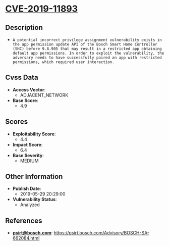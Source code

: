 
# [CVE-2019-11893](https://psirt.bosch.com/Advisory/BOSCH-SA-662084.html)

## Description

- `A potential incorrect privilege assignment vulnerability exists in the app permission update API of the Bosch Smart Home Controller (SHC) before 9.8.905 that may result in a restricted app obtaining default app permissions. In order to exploit the vulnerability, the adversary needs to have successfully paired an app with restricted permissions, which required user interaction.`

## Cvss Data

- **Access Vector**:
  - ADJACENT_NETWORK
- **Base Score**:
  - 4.9

## Scores

- **Exploitability Score**:
  - 4.4
- **Impact Score**:
  - 6.4
- **Base Severity**:
  - MEDIUM

## Other Information

- **Publish Date**:
  - 2019-05-29 20:29:00
- **Vulnerability Status**:
  - Analyzed

## References

- **psirt@bosch.com**: https://psirt.bosch.com/Advisory/BOSCH-SA-662084.html
